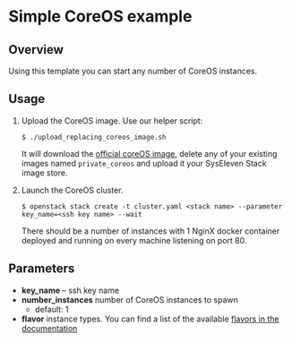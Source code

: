 # Simple CoreOS example

## Overview

Using this template you can start any number of CoreOS instances. 

## Usage

1. Upload the CoreOS image. Use our helper script:

    ```$ ./upload_replacing_coreos_image.sh```

    It will download the [official coreOS image](https://coreos.com/os/docs/latest/booting-on-openstack.html), delete any of your existing images named `private_coreos` and upload it your SysEleven Stack image store.

2. Launch the CoreOS cluster.

    ```$ openstack stack create -t cluster.yaml <stack name> --parameter key_name=<ssh key name> --wait```

    There should be a number of instances with 1 NginX docker container deployed and running on every machine listening on port 80.

## Parameters

- **key_name** – ssh key name
- **number_instances** number of CoreOS instances to spawn
  - default: 1
- **flavor** instance types. You can find a list of the available [flavors in the documentation](https://doc.syselevenstack.com/en/documentation/compute/#instance-types)

